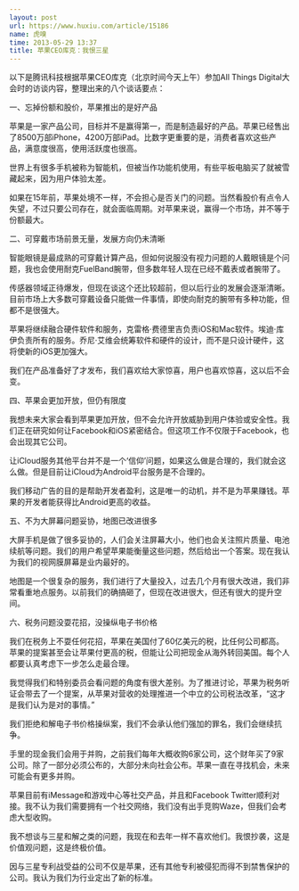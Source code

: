 ```yaml
---
layout: post
url: https://www.huxiu.com/article/15186
name: 虎嗅
time: 2013-05-29 13:37
title: 苹果CEO库克：我恨三星
---
```

以下是腾讯科技根据苹果CEO库克（北京时间今天上午）参加All Things Digital大会时的访谈内容，整理出来的八个谈话要点：

一、忘掉份额和股价，苹果推出的是好产品

苹果是一家产品公司，目标并不是赢得第一，而是制造最好的产品。苹果已经售出了8500万部iPhone，4200万部iPad。比数字更重要的是，消费者喜欢这些产品，满意度很高，使用活跃度也很高。

世界上有很多手机被称为智能机，但被当作功能机使用，有些平板电脑买了就被雪藏起来，因为用户体验太差。

如果在15年前，苹果处境不一样，不会担心是否关门的问题。当然看股价有点令人失望，不过只要公司存在，就会面临周期。对苹果来说，赢得一个市场，并不等于份额最大。

二、可穿戴市场前景无量，发展方向仍未清晰

智能眼镜是最成熟的可穿戴计算产品，但如何说服没有视力问题的人戴眼镜是个问题，我也会使用耐克FuelBand腕带，但多数年轻人现在已经不戴表或者腕带了。

传感器领域正待爆发，但现在谈这个还比较超前，但以后行业的发展会逐渐清晰。目前市场上大多数可穿戴设备只能做一件事情，即使向耐克的腕带有多种功能，但都不是很强大。

苹果将继续融合硬件软件和服务，克雷格·费德里吉负责iOS和Mac软件。埃迪·库伊负责所有的服务。乔尼·艾维会统筹软件和硬件的设计，而不是只设计硬件，这将使新的iOS更加强大。

我们在产品准备好了才发布，我们喜欢给大家惊喜，用户也喜欢惊喜，这以后不会变。

四、苹果会更加开放，但仍有限度

我想未来大家会看到苹果更加开放，但不会允许开放威胁到用户体验或安全性。我们正在研究如何让Facebook和iOS紧密结合。但这项工作不仅限于Facebook，也会出现其它公司。

让iCloud服务其他平台并不是一个‘信仰’问题，如果这么做是合理的，我们就会这么做。但是目前让iCloud为Android平台服务是不合理的。

我们移动广告的目的是帮助开发者盈利，这是唯一的动机，并不是为苹果赚钱。苹果的开发者能获得比Android更高的收益。

五、不为大屏幕问题妥协，地图已改进很多

大屏手机是做了很多妥协的，人们会关注屏幕大小，他们也会关注照片质量、电池续航等问题。我们的用户希望苹果能衡量这些问题，然后给出一个答案。现在我认为我们的视网膜屏幕是业内最好的。

地图是一个很复杂的服务，我们进行了大量投入，过去几个月有很大改进，我们非常看重地点服务。以前我们的确搞砸了，但现在改进很大，但还有很大的提升空间。

六、税务问题没耍花招，没操纵电子书价格

我们在税务上不耍任何花招，苹果在美国付了60亿美元的税，比任何公司都高。苹果的提案甚至会让苹果付更高的税，但能让公司把现金从海外转回美国。每个人都要认真考虑下一步怎么走最合理。

我觉得我们和特别委员会看问题的角度有很大差别。为了推进讨论，苹果为税务听证会带去了一个提案，从苹果对营收的处理推进一个中立的公司税法改革，“这才是我们认为是对的事情。”

我们拒绝和解电子书价格操纵案，我们不会承认他们强加的罪名，我们会继续抗争。

手里的现金我们会用于并购，之前我们每年大概收购6家公司，这个财年买了9家公司。除了一部分必须公布的，大部分未向社会公布。苹果一直在寻找机会，未来可能会有更多并购。

苹果目前有iMessage和游戏中心等社交产品，并且和Facebook Twitter顺利对接。我不认为我们需要拥有一个社交网络，我们没有出手竞购Waze，但我们会考虑大型收购。

我不想谈与三星和解之类的问题，我现在和去年一样不喜欢他们。我恨抄袭，这是价值观问题，这是终极价值。

因与三星专利战受益的公司不仅是苹果，还有其他专利被侵犯而得不到禁售保护的公司。我认为我们为行业定出了新的标准。


